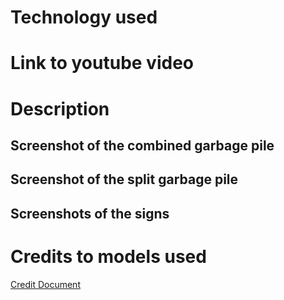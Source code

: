 
# Technology used

# Link to youtube video 

# Description
## Screenshot of the combined garbage pile

## Screenshot of the split garbage pile

## Screenshots of the signs

# Credits to models used
[Credit Document](./credits.md)

